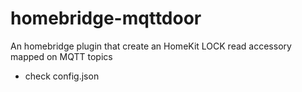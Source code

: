 # homebridge-mqttdoor
An homebridge plugin that create an HomeKit LOCK read accessory mapped on MQTT topics
 - check config.json